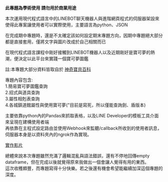 **此專題為學術使用 請勿用於商業用途**

本次運用現代程式語言中的LINEBOT聊天機器人與進階網頁程式的伺服器架設來使得此專案讓使用者可以實際使用，主要語言為python、JSON

在完成期中專題時，還是不太確定該如何設定期末專題方向，因期中專題絕大部分都是直接套用，僅將文字與圖片改成於自己相關而已

在現代程式語言課程中剛好接觸到LINEBOT機器人以及近期剛好是寶可夢的熱潮，便決定以此平台來實踐一個寶可夢圖鑑

註:本專題大部分資料皆取自於 [神奇寶貝百科](https://wiki.52poke.com/wiki/%E4%B8%BB%E9%A1%B5)

專題內容包含:   
    1.簡易寶可夢圖鑑查詢   
    2.招式與道具查詢   
    3.屬性相剋表查詢   
    4.各城鎮道館屬性與使用寶可夢("目前是寫死，所以僅能查詢劍、盾版本)   
    
 主要依靠python內的Pandas來抓取表格，以及LINE Developer的模板工具介面來呈現在建構使用者端     
 再依靠在主程式設定路由並使用Webhook來監聽/callback所收到的使用者訊息，伺服器本身是以資料夾內的ngrok作為實現。  
 
 [實作影片](https://youtu.be/llj6-OcXkXc)  
 
 總體來說本次專題雖然充滿了邏輯混亂與語法錯誤，還有不停地回傳empty dataframe，但在完成以後就覺得原來我做出一個會讓人覺得有用的東西。  
 這次收穫頗豐，而專題寫得十分快樂。若之後還有機會希望能繼續加深這個專題的深度。
